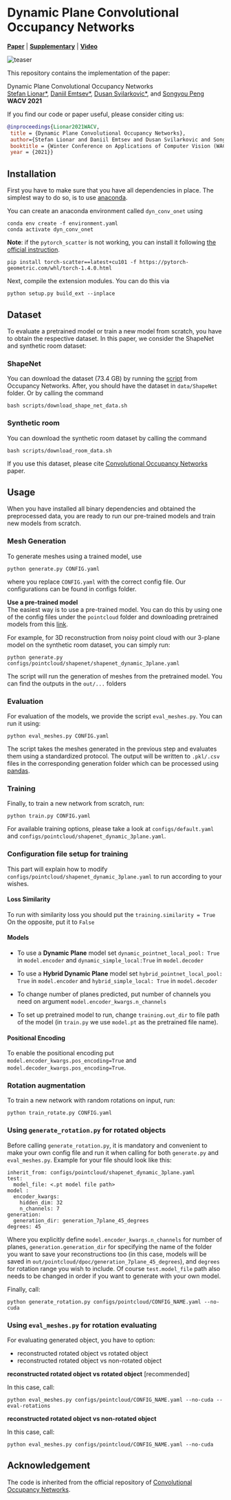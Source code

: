 # Dynamic Plane Convolutional Occupancy Networks
[**Paper**](https://arxiv.org/abs/2011.05813) | [**Supplementary**](https://polybox.ethz.ch/index.php/s/ehK175BH7oVYnxy#pdfviewer) | [**Video**](https://screencast-o-matic.com/watch/cYXOcaLKJz)

![teaser](media/pipeline.png "teaser")

This repository contains the implementation of the paper:

Dynamic Plane Convolutional Occupancy Networks  
[Stefan Lionar*](https://github.com/splionar), [Daniil Emtsev*](https://github.com/daniil-777), [Dusan Svilarkovic*](https://github.com/dsvilarkovic), and [Songyou Peng](https://pengsongyou.github.io/)  
**WACV 2021**  

If you find our code or paper useful, please consider citing us:

```bibtex
@inproceedings{Lionar2021WACV,
 title = {Dynamic Plane Convolutional Occupancy Networks},
 author={Stefan Lionar and Daniil Emtsev and Dusan Svilarkovic and Songyou Peng},
 booktitle = {Winter Conference on Applications of Computer Vision (WACV)},
 year = {2021}}
```

## Installation
First you have to make sure that you have all dependencies in place.
The simplest way to do so, is to use [anaconda](https://www.anaconda.com/). 

You can create an anaconda environment called `dyn_conv_onet` using
```
conda env create -f environment.yaml
conda activate dyn_conv_onet
```
**Note**: if the `pytorch_scatter` is not working, you can install it following [the official instruction](https://github.com/rusty1s/pytorch_scatter#pytorch-140).
```
pip install torch-scatter==latest+cu101 -f https://pytorch-geometric.com/whl/torch-1.4.0.html
```

Next, compile the extension modules.
You can do this via
```
python setup.py build_ext --inplace
```
 
## Dataset

To evaluate a pretrained model or train a new model from scratch, you have to obtain the respective dataset.
In this paper, we consider the ShapeNet and synthetic room dataset:

### ShapeNet
You can download the dataset (73.4 GB) by running the [script](https://github.com/autonomousvision/occupancy_networks#preprocessed-data) from Occupancy Networks. After, you should have the dataset in `data/ShapeNet` folder.
Or by calling the command 
```
bash scripts/download_shape_net_data.sh
```
### Synthetic room 
You can download the synthetic room dataset by calling the command
```
bash scripts/download_room_data.sh
```
If you use this dataset, please cite [Convolutional Occupancy Networks](https://pengsongyou.github.io/conv_onet) paper.

## Usage
When you have installed all binary dependencies and obtained the preprocessed data, you are ready to run our pre-trained models and train new models from scratch.

### Mesh Generation
To generate meshes using a trained model, use
```
python generate.py CONFIG.yaml
```
where you replace `CONFIG.yaml` with the correct config file. Our configurations can be found in configs folder.

**Use a pre-trained model**  
The easiest way is to use a pre-trained model. You can do this by using one of the config files under the `pointcloud` folder and downloading pretrained models from this [link](https://polybox.ethz.ch/index.php/s/ehK175BH7oVYnxy).

For example, for 3D reconstruction from noisy point cloud with our 3-plane model on the synthetic room dataset, you can simply run:
```
python generate.py configs/pointcloud/shapenet/shapenet_dynamic_3plane.yaml
```
The script will run the generation of meshes from the pretrained model. You can find the outputs in the `out/...` folders


 
### Evaluation
For evaluation of the models, we provide the script `eval_meshes.py`. You can run it using:
```
python eval_meshes.py CONFIG.yaml
```
The script takes the meshes generated in the previous step and evaluates them using a standardized protocol. The output will be written to `.pkl/.csv` files in the corresponding generation folder which can be processed using [pandas](https://pandas.pydata.org/).

### Training
Finally, to train a new network from scratch, run:
```
python train.py CONFIG.yaml
```
For available training options, please take a look at `configs/default.yaml` and `configs/pointcloud/shapenet_dynamic_3plane.yaml`.

### Configuration file setup for training
This part will explain how to modify `configs/pointcloud/shapenet_dynamic_3plane.yaml` to run according to your wishes.

#### **Loss Similarity**

To run with similarity loss you should put the `training.similarity = True` On the opposite, put it to `False`

#### **Models**

* To use a **Dynamic Plane** model set `dynamic_pointnet_local_pool: True` in `model.encoder` and `dynamic_simple_local:True` in `model.decoder`

* To use a **Hybrid Dynamic Plane** model set `hybrid_pointnet_local_pool: True` in `model.encoder` and `hybrid_simple_local: True` in `model.decoder`

* To change number of planes predicted, put number of channels you need on argument `model.encoder_kwargs.n_channels`
* To set up pretrained model to run,  change `training.out_dir` to file path of the model (in `train.py` we use `model.pt` as the pretrained file name).




#### **Positional Encoding**

To enable the positional encoding put `model.encoder_kwargs.pos_encoding=True` and `model.decoder_kwargs.pos_encoding=True`. 


### **Rotation augmentation**
To train a new network with random rotations on input, run:
```
python train_rotate.py CONFIG.yaml
```
### Using `generate_rotation.py` for rotated objects

Before calling `generate_rotation.py`, it is mandatory and convenient to make your own config file and run it when calling for both `generate.py` and `eval_meshes.py`.
Example for your file should look like this:

```
inherit_from: configs/pointcloud/shapenet_dynamic_3plane.yaml
test:
  model_file: <.pt model file path>
model : 
  encoder_kwargs:
    hidden_dim: 32
    n_channels: 7
generation:
  generation_dir: generation_7plane_45_degrees
degrees: 45
```

Where you explicitly define `model.encoder_kwargs.n_channels` for number of planes, `generation.generation_dir` for specifying the name of the folder you want to save your reconstructions too (in this case, models will be saved in `out/pointcloud/dpoc/generation_7plane_45_degrees`), and `degrees` for rotation range you wish to include. Of course `test.model_file` path also needs to be changed in order if you want to generate with your own model.

Finally, call:

`python generate_rotation.py configs/pointcloud/CONFIG_NAME.yaml --no-cuda`

### Using `eval_meshes.py` for rotation evaluating
For evaluating generated object, you have to option:
* reconstructed rotated object vs rotated object
* reconstructed rotated object vs non-rotated object

**reconstructed rotated object vs rotated object** [recommended]

In this case, call:

`python eval_meshes.py configs/pointcloud/CONFIG_NAME.yaml --no-cuda --eval-rotations`


**reconstructed rotated object vs non-rotated object** 

In this case, call: 

`python eval_meshes.py configs/pointcloud/CONFIG_NAME.yaml --no-cuda`



## Acknowledgement
The code is inherited from the official repository of [Convolutional Occupancy Networks](https://github.com/autonomousvision/convolutional_occupancy_networks).
